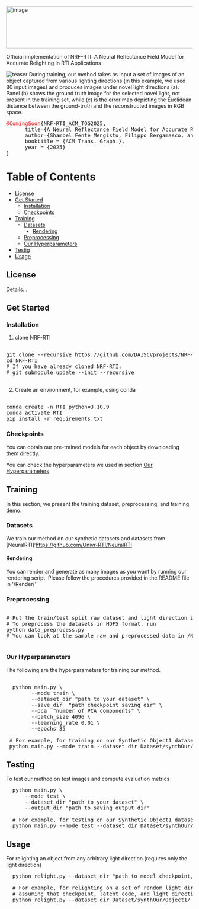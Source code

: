 <img width="966" height="114" alt="image" src="https://github.com/user-attachments/assets/c52978dd-df3a-423c-91bb-59bac65019cb" />


Official implementation of NRF-RTI: A Neural Reflectance Field Model for Accurate Relighting in RTI Applications

![teaser](https://github.com/user-attachments/assets/97447c03-3ab7-40c0-86ed-b3ff069a6c2f)
During training, our method takes as input a set of images of an object captured from various lighting directions (in this example, we used 80
input images) and produces images under novel light directions (a). Panel (b) shows the ground truth image for the selected novel
light, not present in the training set, while (c) is the error map depicting the Euclidean distance between the ground-truth and the reconstructed
images in RGB space.

<pre>
<span style="color:red">@ComingSoon</span>{NRF-RTI_ACM_TOG2025,
      title={A Neural Reflectance Field Model for Accurate Relighting in RTI Applications}, 
      author={Shambel Fente Mengistu, Filippo Bergamasco, and Mara Pistellato},
      booktitle = {ACM Trans. Graph.},
      year = {2025}
}
</pre>

# Table of Contents
- [License](#license)
- [Get Started](#get-started)
  - [Installation](#installation)
  - [Checkpoints](#checkpoints)
- [Training](#training)
  - [Datasets](#datasets)
    - [Rendering](#rendering)
  - [Preprocessing](#preprocessing)
  - [Our Hyperparameters](#our-hyperparameters)
- [Testig](#testing)
- [Usage](#usage)
  
## License

Details...

## Get Started


### Installation

1. clone NRF-RTI
<pre>  
git clone --recursive https://github.com/DAISCVprojects/NRF-RTI
cd NRF-RTI
# If you have already cloned NRF-RTI:
# git submodule update --init --recursive
 </pre>

2. Create an environment, for example, using conda
<pre> 
conda create -n RTI python=3.10.9
conda activate RTI
pip install -r requirements.txt
</pre>
  
### Checkpoints
You can obtain our pre-trained models for each object by downloading them directly.

You can check the hyperparameters we used in section [Our Hyperparameters](#our-hyperparameters)

## Training
In this section, we present the training dataset, preprocessing, and training demo.

### Datasets
We train our method on our synthetic datasets and datasets from [NeuralRTI]:https://github.com/Univr-RTI/NeuralRTI 
#### Rendering
You can render and generate  as many images as you want by running our rendering script.
Please follow the procedures provided in the README file in '/Render/' 

### Preprocessing
<pre> 
# Put the train/test split raw dataset and light direction in /NRF-RTI/Dataset/
# To preprocess the datasets in HDF5 format, run
python data_preprocess.py
# You can look at the sample raw and preprocessed data in /NRF-RTI/Dataset/
   </pre>
   
### Our Hyperparameters
The following are the hyperparameters for training our method.
<pre> 
  python main.py \
        --mode train \
        --dataset_dir "path to your dataset" \
        --save_dir  "path checkpoint saving dir" \
        --pca  "number of PCA components" \
        --batch_size 4096 \
        --learning_rate 0.01 \
        --epochs 35

 # For example, for training on our Synthetic Object1 dataset   
 python main.py --mode train --dataset_dir Dataset/synthOur/Object1/ --save_dir Dataset/synthOur/Object1/saved_model/ --pca 20 --batch_size 4096 --learning_rate 0.01 --epochs 35
</pre>

## Testing
To test our method on test images and compute evaluation metrics
<pre>
  python main.py \
      --mode test \
      --dataset_dir "path to your dataset" \
      --output_dir "path to saving output dir"
  
  # For example, for testing on our Synthetic Object1 dataset
  python main.py --mode test --dataset_dir Dataset/synthOur/Object1/ --output_dir Dataset/synthOur/Object1/output/
</pre>

## Usage
For relighting an object from any arbitrary light direction (requires only the light direction)
<pre>
  python relight.py --dataset_dir "path to model checkpoint, light direction, and compressed latent code"
  
  # For example, for relighting on a set of random light directions 
  # assuming that checkpoint, latent code, and light direction are saved in Dataset/synthOur/Object1/
  python relight.py --dataset_dir Dataset/synthOur/Object1/
</pre>

